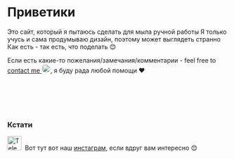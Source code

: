 # Приветики

Это сайт, который я пытаюсь сделать для мыла ручной работы
Я только учусь и сама продумываю дизайн, поэтому может выглядеть странно
Как есть - так есть, что поделать 😊

Если есть какие-то пожелания/замечания/комментарии - feel free to<a href="https://t.me/AnFrai"> contact me <img src="https://upload.wikimedia.org/wikipedia/commons/thumb/8/82/Telegram_logo.svg/64px-Telegram_logo.svg.png" alt="Telegram" width="20" height="20" style="border-radius: 50%"></a>, я буду рада любой помощи ❤️

<br>
<br>
<br>
<br>

### Кстати


<img src="https://upload.wikimedia.org/wikipedia/commons/thumb/a/a5/Instagram_icon.png/600px-Instagram_icon.png" alt="Telegram" width="32" height="32">
&nbsp;Вот тут вот наш <a href="https://t.me/AnFrai"">инстаграм</a>, если вдруг вам интересно 😊
